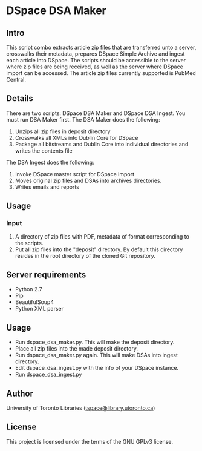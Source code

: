 # DSpace DSA Maker
## Intro
This script combo extracts article zip files that are transferred unto a server, crosswalks their metadata, prepares DSpace Simple Archive and ingest each article into DSpace.
The scripts should be accessible to the server where zip files are being received, as well as the server where DSpace import can be accessed.
The article zip files currently supported is PubMed Central.

## Details
There are two scripts: DSpace DSA Maker and DSpace DSA Ingest.
You must run DSA Maker first.
The DSA Maker does the following:
1. Unzips all zip files in deposit directory
2. Crosswalks all XMLs into Dublin Core for DSpace
3. Package all bitstreams and Dublin Core into individual directories and writes the contents file

The DSA Ingest does the following:
1. Invoke DSpace master script for DSpace import
2. Moves original zip files and DSAs into archives directories.
3. Writes emails and reports

## Usage
### Input
1. A directory of zip files with PDF, metadata of format corresponding to the scripts.
2. Put all zip files into the "deposit" directory. By default this directory resides in the root directory of the cloned Git repository.

## Server requirements
* Python 2.7
* Pip
* BeautifulSoup4
* Python XML parser

## Usage
* Run dspace\_dsa\_maker.py. This will make the deposit directory.
* Place all zip files into the made deposit directory.
* Run dspace\_dsa\_maker.py again. This will make DSAs into ingest directory.
* Edit dspace_dsa_ingest.py with the info of your DSpace instance.
* Run dspace_dsa_ingest.py

## Author
University of Toronto Libraries (<tspace@library.utoronto.ca>)

## License
This project is licensed under the terms of the GNU GPLv3 license.

